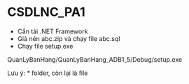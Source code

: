 # CSDLNC_PA1
- Cần tải .NET Framework
- Giả nén abc.zip và chạy file abc.sql
- Chạy file setup.exe

QuanLyBanHang/QuanLyBanHang_ADB1_5/Debug/setup.exe

Lưu ý: * folder, còn lại là file
